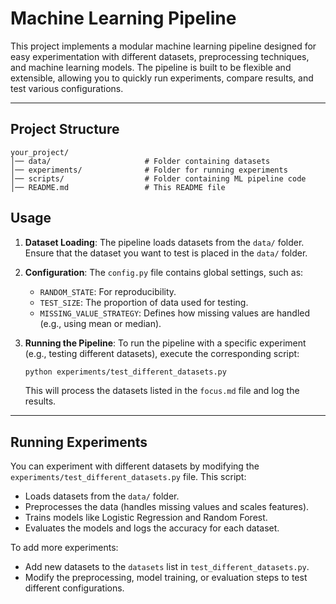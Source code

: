 # **Machine Learning Pipeline**

This project implements a modular machine learning pipeline designed for easy experimentation with different datasets, preprocessing techniques, and machine learning models. The pipeline is built to be flexible and extensible, allowing you to quickly run experiments, compare results, and test various configurations.

---

## **Project Structure**
```
your_project/
│── data/                     # Folder containing datasets
│── experiments/              # Folder for running experiments
│── scripts/                  # Folder containing ML pipeline code
│── README.md                 # This README file
```

## **Usage**
1. **Dataset Loading**: The pipeline loads datasets from the `data/` folder. Ensure that the dataset you want to test is placed in the `data/` folder.
   
2. **Configuration**: The `config.py` file contains global settings, such as:
   - `RANDOM_STATE`: For reproducibility.
   - `TEST_SIZE`: The proportion of data used for testing.
   - `MISSING_VALUE_STRATEGY`: Defines how missing values are handled (e.g., using mean or median).
   
3. **Running the Pipeline**: To run the pipeline with a specific experiment (e.g., testing different datasets), execute the corresponding script:
   ```bash
   python experiments/test_different_datasets.py
   ```

   This will process the datasets listed in the `focus.md` file and log the results.

---

## **Running Experiments**
You can experiment with different datasets by modifying the `experiments/test_different_datasets.py` file. This script:
- Loads datasets from the `data/` folder.
- Preprocesses the data (handles missing values and scales features).
- Trains models like Logistic Regression and Random Forest.
- Evaluates the models and logs the accuracy for each dataset.

To add more experiments:
- Add new datasets to the `datasets` list in `test_different_datasets.py`.
- Modify the preprocessing, model training, or evaluation steps to test different configurations.


